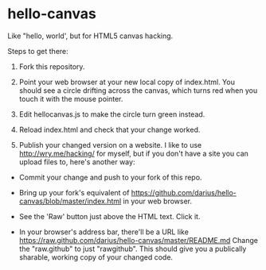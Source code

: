 hello-canvas
============

Like "hello, world', but for HTML5 canvas hacking.

Steps to get there:

1. Fork this repository.

2. Point your web browser at your new local copy of index.html. You
should see a circle drifting across the canvas, which turns red when
you touch it with the mouse pointer.

3. Edit hellocanvas.js to make the circle turn green instead.

4. Reload index.html and check that your change worked.

5. Publish your changed version on a website. I like to use
http://wry.me/hacking/ for myself, but if you don't have a site you
can upload files to, here's another way:

  * Commit your change and push to your fork of this repo.

  * Bring up your fork's equivalent of 
    https://github.com/darius/hello-canvas/blob/master/index.html
    in your web browser.

  * See the 'Raw' button just above the HTML text. Click it.

  * In your browser's address bar, there'll be a URL like
    https://raw.github.com/darius/hello-canvas/master/README.md
    Change the "raw.github" to just "rawgithub". This should give
    you a publically sharable, working copy of your changed code.
